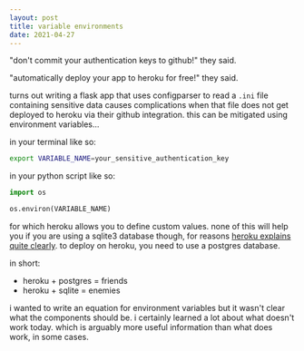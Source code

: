 ```yaml
---
layout: post
title: variable environments
date: 2021-04-27
---
```


"don't commit your authentication keys to github!" they said.

"automatically deploy your app to heroku for free!" they said.

turns out writing a flask app that uses configparser to read a `.ini` file containing sensitive data causes complications when that file does not get deployed to heroku via their github integration. this can be mitigated using environment variables...

in your terminal like so:
```bash
export VARIABLE_NAME=your_sensitive_authentication_key
```

in your python script like so:
```python
import os

os.environ(VARIABLE_NAME)
```

for which heroku allows you to define custom values. none of this will help you if you are using a sqlite3 database though, for reasons [heroku explains quite clearly](https://devcenter.heroku.com/articles/sqlite3). to deploy on heroku, you need to use a postgres database.

in short:

* heroku + postgres = friends
* heroku + sqlite = enemies

i wanted to write an equation for environment variables but it wasn't clear what the components should be. i certainly learned a lot about what doesn't work today. which is arguably more useful information than what does work, in some cases.